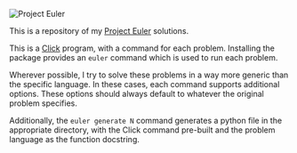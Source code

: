 ![Project Euler](https://projecteuler.net/profile/adharris.png)

This is a repository of my [Project Euler](https://projecteuler.net) solutions.

This is a [Click](http://click.pocoo.org/) program, with a command for each
problem. Installing the package provides an `euler` command which is used to 
run each problem.

Wherever possible, I try to solve these problems in a way more generic than
the specific language. In these cases, each command supports additional
options. These options should always default to whatever the original problem
specifies.

Additionally, the `euler generate N` command generates a python file in the 
appropriate directory, with the Click command pre-built and the problem 
language as the function docstring.